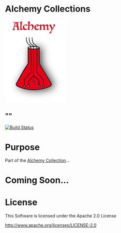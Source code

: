 Alchemy Collections
==============================================

[<img src="https://raw.githubusercontent.com/SirWellington/alchemy/develop/Graphics/Logo/Alchemy-Logo-v3-name.png" width="200">](https://github.com/SirWellington/alchemy)

## "<Insert Punchline Here>"

[![Build Status](https://travis-ci.org/SirWellington/alchemy-collections.svg)](https://travis-ci.org/SirWellington/alchemy-collections)


# Purpose
Part of the [Alchemy Collection](https://github.com/SirWellington/alchemy)...

# Coming Soon...

# License

This Software is licensed under the Apache 2.0 License

http://www.apache.org/licenses/LICENSE-2.0
